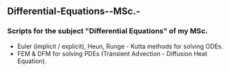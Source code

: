 ## Differential-Equations--MSc.-

### Scripts for the subject "Differential Equations" of my MSc.

- Euler (implicit / explicit), Heun, Runge - Kutta methods for solving ODEs.
- FEM & DFM for solving PDEs (Transient Advection - Diffusion Heat Equation).
